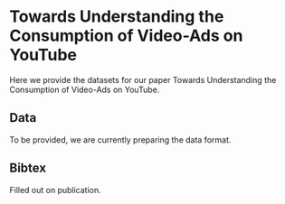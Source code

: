 
Towards Understanding the Consumption of Video-Ads on YouTube
=============================================================

Here we provide the datasets for our paper Towards Understanding the
Consumption of Video-Ads on YouTube.


Data
----

To be provided, we are currently preparing the data format.


Bibtex
------

Filled out on publication.
